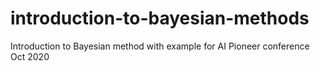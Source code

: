 # introduction-to-bayesian-methods
Introduction to Bayesian method with example for AI Pioneer conference Oct 2020
